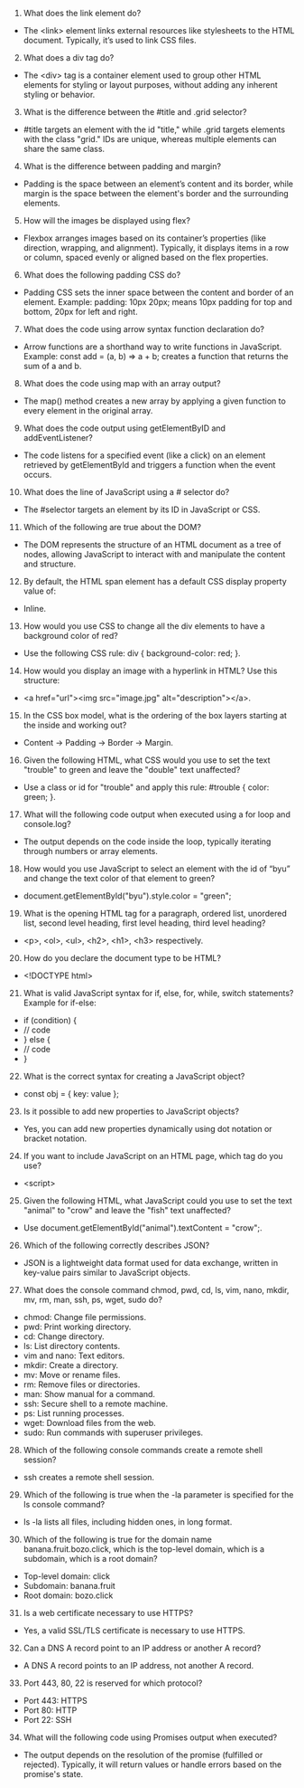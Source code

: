 1. What does the link element do?
* The \<link> element links external resources like stylesheets to the HTML document. Typically, it’s used to link CSS files.
2. What does a div tag do?
* The \<div> tag is a container element used to group other HTML elements for styling or layout purposes, without adding any inherent styling or behavior.
3. What is the difference between the #title and .grid selector?
* #title targets an element with the id "title," while .grid targets elements with the class "grid." IDs are unique, whereas multiple elements can share the same class.
4. What is the difference between padding and margin?
* Padding is the space between an element’s content and its border, while margin is the space between the element's border and the surrounding elements.
5. How will the images be displayed using flex?
* Flexbox arranges images based on its container’s properties (like direction, wrapping, and alignment). Typically, it displays items in a row or column, spaced evenly or aligned based on the flex properties.
6. What does the following padding CSS do?
* Padding CSS sets the inner space between the content and border of an element. Example: padding: 10px 20px; means 10px padding for top and bottom, 20px for left and right.
7. What does the code using arrow syntax function declaration do?
* Arrow functions are a shorthand way to write functions in JavaScript. Example: const add = (a, b) => a + b; creates a function that returns the sum of a and b.
8. What does the code using map with an array output?
* The map() method creates a new array by applying a given function to every element in the original array.
9. What does the code output using getElementByID and addEventListener?
* The code listens for a specified event (like a click) on an element retrieved by getElementById and triggers a function when the event occurs.
10. What does the line of JavaScript using a # selector do?
* The #selector targets an element by its ID in JavaScript or CSS.
11. Which of the following are true about the DOM?
* The DOM represents the structure of an HTML document as a tree of nodes, allowing JavaScript to interact with and manipulate the content and structure.
12. By default, the HTML span element has a default CSS display property value of:
* Inline.
13. How would you use CSS to change all the div elements to have a background color of red?
* Use the following CSS rule: div { background-color: red; }.
14. How would you display an image with a hyperlink in HTML? Use this structure:
* \<a href="url">\<img src="image.jpg" alt="description">\</a>.
15. In the CSS box model, what is the ordering of the box layers starting at the inside and working out?
* Content → Padding → Border → Margin.
16. Given the following HTML, what CSS would you use to set the text "trouble" to green and leave the "double" text unaffected?
* Use a class or id for "trouble" and apply this rule: #trouble { color: green; }.
17. What will the following code output when executed using a for loop and console.log?
* The output depends on the code inside the loop, typically iterating through numbers or array elements.
18. How would you use JavaScript to select an element with the id of “byu” and change the text color of that element to green?
* document.getElementById("byu").style.color = "green";
19. What is the opening HTML tag for a paragraph, ordered list, unordered list, second level heading, first level heading, third level heading?
* \<p>, \<ol>, \<ul>, \<h2>, \<h1>, \<h3> respectively.
20. How do you declare the document type to be HTML?
* \<!DOCTYPE html>
21. What is valid JavaScript syntax for if, else, for, while, switch statements? Example for if-else:
* if (condition) {
*   // code
*   } else {
*   // code
* }
22. What is the correct syntax for creating a JavaScript object?
* const obj = { key: value };
23. Is it possible to add new properties to JavaScript objects?
* Yes, you can add new properties dynamically using dot notation or bracket notation.
24. If you want to include JavaScript on an HTML page, which tag do you use?
* \<script>
25. Given the following HTML, what JavaScript could you use to set the text "animal" to "crow" and leave the "fish" text unaffected?
* Use document.getElementById("animal").textContent = "crow";.
26. Which of the following correctly describes JSON?
* JSON is a lightweight data format used for data exchange, written in key-value pairs similar to JavaScript objects.
27. What does the console command chmod, pwd, cd, ls, vim, nano, mkdir, mv, rm, man, ssh, ps, wget, sudo do?
* chmod: Change file permissions.
* pwd: Print working directory.
* cd: Change directory.
* ls: List directory contents.
* vim and nano: Text editors.
* mkdir: Create a directory.
* mv: Move or rename files.
* rm: Remove files or directories.
* man: Show manual for a command.
* ssh: Secure shell to a remote machine.
* ps: List running processes.
* wget: Download files from the web.
* sudo: Run commands with superuser privileges.
28. Which of the following console commands create a remote shell session?
* ssh creates a remote shell session.
29. Which of the following is true when the -la parameter is specified for the ls console command?
* ls -la lists all files, including hidden ones, in long format.
30. Which of the following is true for the domain name banana.fruit.bozo.click, which is the top-level domain, which is a subdomain, which is a root domain?
* Top-level domain: click
* Subdomain: banana.fruit
* Root domain: bozo.click
31. Is a web certificate necessary to use HTTPS?
* Yes, a valid SSL/TLS certificate is necessary to use HTTPS.
32. Can a DNS A record point to an IP address or another A record?
* A DNS A record points to an IP address, not another A record.
33. Port 443, 80, 22 is reserved for which protocol?
* Port 443: HTTPS
* Port 80: HTTP
* Port 22: SSH
34. What will the following code using Promises output when executed?
* The output depends on the resolution of the promise (fulfilled or rejected). Typically, it will return values or handle errors based on the promise's state.
